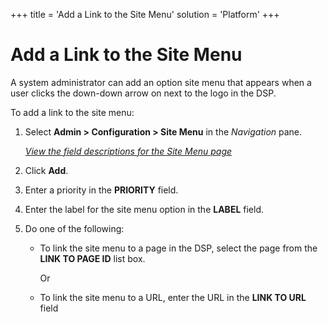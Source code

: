 +++
title = 'Add a Link to the Site Menu'
solution = 'Platform'
+++

# Add a Link to the Site Menu

A system administrator can add an option site menu that appears when a
user clicks the down-down arrow on next to the logo in the DSP.

To add a link to the site menu:

1.  Select **Admin \> Configuration \> Site Menu** in the *Navigation*
    pane.
    
    *[View the field descriptions for the Site Menu
    page](../Sys_Admin/Page_Desc/Site%20Menu.htm)*

2.  Click **Add**.

3.  Enter a priority in the **PRIORITY** field.

4.  Enter the label for the site menu option in the **LABEL** field.

5.  Do one of the following:
    
      - To link the site menu to a page in the DSP, select the page from
        the **LINK TO PAGE ID** list box.
        
        Or
    
      - To link the site menu to a URL, enter the URL in the **LINK TO
        URL** field

